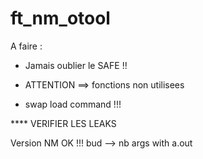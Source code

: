 # ft_nm_otool

A faire :
- Jamais oublier le SAFE !!


* ATTENTION ==> fonctions non utilisees

* swap load command !!!

**** VERIFIER LES LEAKS

Version NM OK !!!
bud --> nb args with a.out
